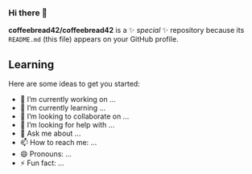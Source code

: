 ### Hi there 👋


**coffeebread42/coffeebread42** is a ✨ _special_ ✨ repository because its `README.md` (this file) appears on your GitHub profile.
## Learning 

Here are some ideas to get you started:

- 🔭 I’m currently working on ...
- 🌱 I’m currently learning ...
- 👯 I’m looking to collaborate on ...
- 🤔 I’m looking for help with ...
- 💬 Ask me about ...
- 📫 How to reach me: ...
- 😄 Pronouns: ...
- ⚡ Fun fact: ...

